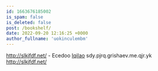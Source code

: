 ```yaml
---
id: 1663676185002
is_spam: false
is_deleted: false
post: /bookshelf/
date: 2022-09-20 12:16:25 +0000
author_fullname: 'uokinculembm'
---
```


http://slkjfdf.net/ - Ecedoo <a href="http://slkjfdf.net/">Iqilao</a> sdy.pjrq.grishaev.me.qjr.yk http://slkjfdf.net/
